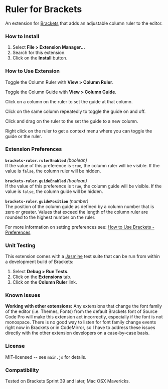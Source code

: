 # Ruler for Brackets
An extension for [Brackets](https://github.com/adobe/brackets/) that adds
an adjustable column ruler to the editor.

### How to Install
1. Select **File > Extension Manager...**
2. Search for this extension.
3. Click on the **Install** button.

### How to Use Extension
Toggle the Column Ruler with **View > Column Ruler**.

Toggle the Column Guide with **View > Column Guide**.

Click on a column on the ruler to set the guide at that column.

Click on the same column repeatedly to toggle the guide on and off.

Click and drag on the ruler to the set the guide to a new column.

Right click on the ruler to get a context menu where you can toggle the guide
or the ruler.

### Extension Preferences

**`brackets-ruler.rulerEnabled`** *(boolean)*<br/>
If the value of this preference is `true`, the column ruler will be visible.
If the value is `false`, the column ruler will be hidden.

**`brackets-ruler.guideEnabled`** *(boolean)*<br/>
If the value of this preference is `true`, the column guide will be visible.
If the value is `false`, the column guide will be hidden.

**`brackets-ruler.guidePosition`** *(number)*<br/>
The position of the column guide as defined by a column number that is zero
or greater. Values that exceed the length of the column ruler are rounded to
the highest number on the ruler.

For more information on setting preferences see:
[How to Use Brackets - Preferences](https://github.com/adobe/brackets/wiki/How-to-Use-Brackets#preferences)

### Unit Testing

This extension comes with a [Jasmine](http://jasmine.github.io/) test suite that
can be run from within a development build of Brackets:

1. Select **Debug > Run Tests**.
2. Click on the **Extensions** tab.
3. Click on the **Column Ruler** link.

### Known Issues

**Working with other extensions:** Any extensions that change the font family of
the editor (i.e. Themes, Fonts) from the default Brackets font of Source Code Pro
will make this extension act incorrectly, especially if the font is not monospace.
There is no good way to listen for font family change events right now in Brackets
or in CodeMirror, so I have to address these issues directly with the other extension
developers on a case-by-case basis.

### License
MIT-licensed -- see `main.js` for details.

### Compatibility
Tested on Brackets Sprint 39 and later, Mac OSX Mavericks.
